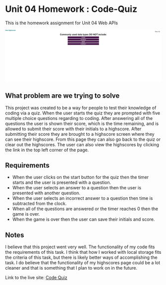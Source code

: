 # Unit 04 Homework : Code-Quiz

This is the homework assignment for Unit 04 Web APIs

<img src="assets\images\codequiz.PNG">

## What problem are we trying to solve
This project was created to be a way for people to test their knowledge of coding via a quiz. When the user starts the quiz they are prompted with five multiple choice questions regarding to coding. After answering all of the questions the user is shown their score, which is the time remaining, and is allowed to submit their score with their initials to a highscore. After submitting their score they are brought to a highscore screen where they can see their highscore. From this page they can also go back to the quiz or clear out the highscores. The user can also view the highscores by clicking the link in the top left corner of the page.

## Requirements
- When the user clicks on the start button for the quiz then the timer starts and the user is presented with a question.
- When the user selects an answer to a question then the user is presented with another question.
- When the user selects an incorrect answer to a question then time is subtracted from the clock.
- When all of the questions are answered or the timer reaches 0 then the game is over.
- When the game is over then the user can save their initials and score.

## Notes
I believe that this project went very well. The functionality of my code fits the requirements of this task. I think that how I worked with local storage fits the criteria of this task, but there is likely better ways of accomplishing the task. I do believe that the functionality of my highscores page could be a lot cleaner and that is something that I plan to work on in the future.

Link to the live site: [Code Quiz](https://stessman.github.io/04-Code-Quiz/)